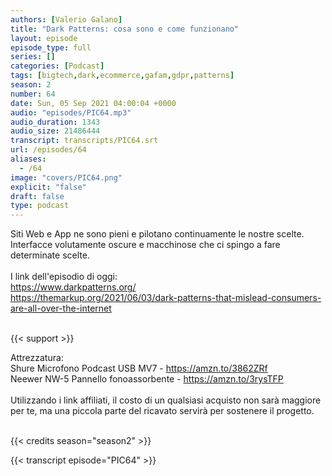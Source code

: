 ```yaml
---
authors: [Valerio Galano]
title: "Dark Patterns: cosa sono e come funzionano"
layout: episode
episode_type: full
series: []
categories: [Podcast]
tags: [bigtech,dark,ecommerce,gafam,gdpr,patterns]
season: 2
number: 64
date: Sun, 05 Sep 2021 04:00:04 +0000
audio: "episodes/PIC64.mp3"
audio_duration: 1343
audio_size: 21486444
transcript: transcripts/PIC64.srt
url: /episodes/64
aliases: 
  - /64
image: "covers/PIC64.png"
explicit: "false"
draft: false
type: podcast
---
```

Siti Web e App ne sono pieni e pilotano continuamente le nostre scelte. Interfacce volutamente oscure e macchinose che ci spingo a fare determinate scelte.<br />
<br />
I link dell'episodio di oggi: <br />
<a href="https://www.darkpatterns.org/" rel="noopener">https://www.darkpatterns.org/</a> <br />
<a href="https://themarkup.org/2021/06/03/dark-patterns-that-mislead-consumers-are-all-over-the-internet" rel="noopener">https://themarkup.org/2021/06/03/dark-patterns-that-mislead-consumers-are-all-over-the-internet</a> <br />
<br />


{{< support >}}

Attrezzatura:<br />
Shure Microfono Podcast USB MV7 - <a href="https://amzn.to/3862ZRf" rel="noopener">https://amzn.to/3862ZRf</a> <br />
Neewer NW-5 Pannello fonoassorbente - <a href="https://amzn.to/3rysTFP" rel="noopener">https://amzn.to/3rysTFP</a> <br />
<br />
Utilizzando i link affiliati, il costo di un qualsiasi acquisto non sarà maggiore per te, ma una piccola parte del ricavato servirà per sostenere il progetto.<br />
<br />


{{< credits season="season2" >}}

<!-- more -->

{{< transcript episode="PIC64" >}}